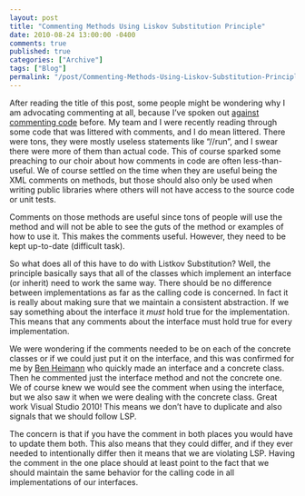 ```yaml
---
layout: post
title: "Commenting Methods Using Liskov Substitution Principle"
date: 2010-08-24 13:00:00 -0400
comments: true
published: true
categories: ["Archive"]
tags: ["Blog"]
permalink: "/post/Commenting-Methods-Using-Liskov-Substitution-Principle/"
---
```

<!-- more -->



<p>After reading the title of this post, some people might be wondering why I am advocating commenting at all, because I&rsquo;ve spoken out <a href="/post/When-Should-You-Comment-Your-Code.aspx" target="_blank">against commenting code</a> before. My team and I were recently reading through some code that was littered with comments, and I do mean littered. There were tons, they were mostly useless statements like &ldquo;//run&rdquo;, and I swear there were more of them than actual code. This of course sparked some preaching to our choir about how comments in code are often less-than-useful. We of course settled on the time when they are useful being the XML comments on methods, but those should also only be used when writing public libraries where others will not have access to the source code or unit tests.</p>
<p>Comments on those methods are useful since tons of people will use the method and will not be able to see the guts of the method or examples of how to use it. This makes the comments useful. However, they need to be kept up-to-date (difficult task).</p>
<p>So what does all of this have to do with Listkov Substitution? Well, the principle basically says that all of the classes which implement an interface (or inherit) need to work the same way. There should be no difference between implementations as far as the calling code is concerned. In fact it is really about making sure that we maintain a consistent abstraction. If we say something about the interface it <em>must</em> hold true for the implementation. This means that any comments about the interface must hold true for every implementation.</p>
<p>We were wondering if the comments needed to be on each of the concrete classes or if we could just put it on the interface, and this was confirmed for me by <a href="http://benheimann.com/" target="_blank">Ben Heimann</a> who quickly made an interface and a concrete class. Then he commented just the interface method and not the concrete one. We of course knew we would see the comment when using the interface, but we also saw it when we were dealing with the concrete class. Great work Visual Studio 2010! This means we don&rsquo;t have to duplicate and also signals that we should follow LSP.</p>
<p>The concern is that if you have the comment in both places you would have to update them both. This also means that they could differ, and if they ever needed to intentionally differ then it means that we are violating LSP. Having the comment in the one place should at least point to the fact that we should maintain the same behavior for the calling code in all implementations of our interfaces.</p>

